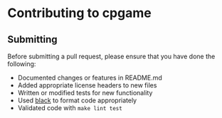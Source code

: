 # Contributing to cpgame

## Submitting

Before submitting a pull request, please ensure
that you have done the following:

* Documented changes or features in README.md
* Added appropriate license headers to new files
* Written or modified tests for new functionality
* Used [black][] to format code appropriately
* Validated code with `make lint test`

[black]: https://github.com/ambv/black
[pyenv]: https://github.com/pyenv/pyenv
